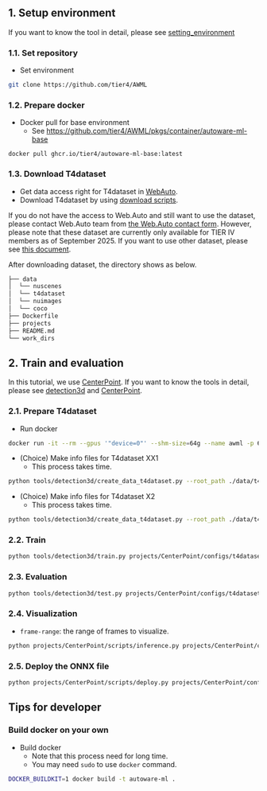 
## 1. Setup environment

If you want to know the tool in detail, please see [setting_environment](/tools/setting_environment/)

### 1.1. Set repository

- Set environment

```sh
git clone https://github.com/tier4/AWML
```

### 1.2. Prepare docker

- Docker pull for base environment
  - See https://github.com/tier4/AWML/pkgs/container/autoware-ml-base

```
docker pull ghcr.io/tier4/autoware-ml-base:latest
```

### 1.3. Download T4dataset

- Get data access right for T4dataset in [WebAuto](https://docs.web.auto/en/user-manuals/).
- Download T4dataset by using [download scripts](/pipelines/webauto/download_t4dataset/).

If you do not have the access to Web.Auto and still want to use the dataset, please contact Web.Auto team from [the Web.Auto contact form](https://web.auto/contact/).
However, please note that these dataset are currently only available for TIER IV members as of September 2025.
If you want to use other dataset, please see [this document](setting_other_dataset.md).

After downloading dataset, the directory shows as below.

```sh
├── data
│  └── nuscenes
│  └── t4dataset
│  └── nuimages
│  └── coco
├── Dockerfile
├── projects
├── README.md
└── work_dirs
```

## 2. Train and evaluation

In this tutorial, we use [CenterPoint](/projects/CenterPoint/).
If you want to know the tools in detail, please see [detection3d](/tools/detection3d/) and [CenterPoint](/projects/CenterPoint/).

### 2.1. Prepare T4dataset

- Run docker

```sh
docker run -it --rm --gpus '"device=0"' --shm-size=64g --name awml -p 6006:6006 -v $PWD/:/workspace -v $PWD/data:/workspace/data autoware-ml
```

- (Choice) Make info files for T4dataset XX1
  - This process takes time.

```sh
python tools/detection3d/create_data_t4dataset.py --root_path ./data/t4dataset --config autoware_ml/configs/detection3d/dataset/t4dataset/xx1.py --version xx1 --max_sweeps 2 --out_dir ./data/t4dataset/info/user_name
```

- (Choice) Make info files for T4dataset X2
  - This process takes time.

```sh
python tools/detection3d/create_data_t4dataset.py --root_path ./data/t4dataset --config autoware_ml/configs/detection3d/dataset/t4dataset/x2.py --version x2 --max_sweeps 2 --out_dir ./data/t4dataset/info/user_name
```

### 2.2. Train

```sh
python tools/detection3d/train.py projects/CenterPoint/configs/t4dataset/second_secfpn_2xb8_121m_base.py
```

### 2.3. Evaluation

```sh
python tools/detection3d/test.py projects/CenterPoint/configs/t4dataset/second_secfpn_2xb8_121m_base.py work_dirs/centerpoint/t4dataset/second_secfpn_2xb8_121m_base/epoch_50.pth
```

### 2.4. Visualization

- `frame-range`: the range of frames to visualize.

```sh
python projects/CenterPoint/scripts/inference.py projects/CenterPoint/configs/t4dataset/second_secfpn_2xb8_121m_base.py work_dirs/centerpoint/t4dataset/second_secfpn_2xb8_121m_base/epoch_50.pth --ann-file-path <info pickle file> --bboxes-score-threshold 0.35 --frame-range 700 1100
```

### 2.5. Deploy the ONNX file

```sh
python projects/CenterPoint/scripts/deploy.py projects/CenterPoint/configs/t4dataset/second_secfpn_2xb8_121m_base.py work_dirs/centerpoint/t4dataset/second_secfpn_2xb8_121m_base/epoch_50.pth --replace_onnx_models --device gpu --rot_y_axis_reference
```

## Tips for developer
### Build docker on your own

- Build docker
  - Note that this process need for long time.
  - You may need `sudo` to use `docker` command.

```sh
DOCKER_BUILDKIT=1 docker build -t autoware-ml .
```
